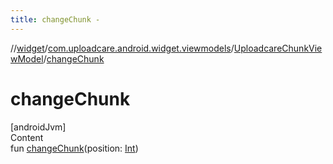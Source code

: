 ```yaml
---
title: changeChunk -
---
```

//[widget](../../index.md)/[com.uploadcare.android.widget.viewmodels](../index.md)/[UploadcareChunkViewModel](index.md)/[changeChunk](change-chunk.md)



# changeChunk  
[androidJvm]  
Content  
fun [changeChunk](change-chunk.md)(position: [Int](https://kotlinlang.org/api/latest/jvm/stdlib/kotlin/-int/index.html))  



